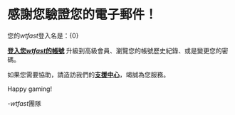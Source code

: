 # 感謝您驗證您的電子郵件！

您的*wtfast*登入名是：{0}

[**登入您*wtfast*的帳號**](https://secure.wtfast.com/member/Account/Login) 升級到高級會員、瀏覽您的帳號歷史紀錄、或是變更您的密碼。

如果您需要協助，請造訪我們的[**支援中心**](http://support.wtfast.com)，竭誠為您服務。

Happy gaming!

-*wtfast*團隊
